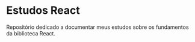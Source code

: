 # Estudos React

Repositório dedicado a documentar meus estudos sobre os fundamentos da biblioteca React.
